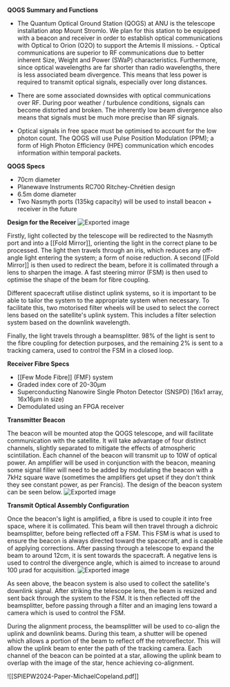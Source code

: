 **QOGS Summary and Functions**
 
- The Quantum Optical Ground Station (QOGS) at ANU is the telescope installation atop Mount Stromlo. We plan for this station to be equipped with a beacon and receiver in order to establish optical communications with Optical to Orion (O2O) to support the Artemis II missions. - Optical communications are superior to RF communications due to better inherent Size, Weight and Power (SWaP) characteristics. Furthermore, since optical wavelengths are far shorter than radio wavelengths, there is less associated beam divergence. This means that less power is required to transmit optical signals, especially over long distances.
   

- There are some associated downsides with optical communications over RF. During poor weather / turbulence conditions, signals can become distorted and broken. The inherently low beam divergence also means that signals must be much more precise than RF signals.
 
- Optical signals in free space must be optimised to account for the low photon count. The QOGS will use Pulse Position Modulation (PPM); a form of High Photon Efficiency (HPE) communication which encodes information within temporal packets.
 
**QOGS Specs**
 
- 70cm diameter
- Planewave Instruments RC700 Ritchey-Chrétien design
- 6.5m dome diameter
- Two Nasmyth ports (135kg capacity) will be used to install beacon + receiver in the future
 
**Design for the Receiver**
 ![Exported image](Exported%20image%2020241010164109-0.png)  

Firstly, light collected by the telescope will be redirected to the Nasmyth port and into a [[Fold Mirror]], orienting the light in the correct plane to be processed. The light then travels through an iris, which reduces any off-angle light entering the system; a form of noise reduction. A second [[Fold Mirror]] is then used to redirect the beam, before it is collimated through a lens to sharpen the image. A fast steering mirror (FSM) is then used to optimise the shape of the beam for fibre coupling.
 
Different spacecraft utilise distinct uplink systems, so it is important to be able to tailor the system to the appropriate system when necessary. To facilitate this, two motorised filter wheels will be used to select the correct lens based on the satellite's uplink system. This includes a filter selection system based on the downlink wavelength.
 
Finally, the light travels through a beamsplitter. 98% of the light is sent to the fibre coupling for detection purposes, and the remaining 2% is sent to a tracking camera, used to control the FSM in a closed loop.
 
**Receiver Fibre Specs**
 
- [[Few Mode Fibre]] (FMF) system
- Graded index core of 20-30μm
- Superconducting Nanowire Single Photon Detector (SNSPD) [16x1 array, 16x16μm in size)
- Demodulated using an FPGA receiver
 
**Transmitter Beacon**
 
The beacon will be mounted atop the QOGS telescope, and will facilitate communication with the satellite. It will take advantage of four distinct channels, slightly separated to mitigate the effects of atmospheric scintillation. Each channel of the beacon will transmit up to 10W of optical power. An amplifier will be used in conjunction with the beacon, meaning some signal filler will need to be added by modulating the beacon with a 7kHz square wave (sometimes the amplifiers get upset if they don't think they see constant power, as per Francis). The design of the beacon system can be seen below.
 ![Exported image](Exported%20image%2020241010164110-1.png)  

**Transmit Optical Assembly Configuration**
 
Once the beacon's light is amplified, a fibre is used to couple it into free space, where it is collimated. This beam will then travel through a dichroic beamsplitter, before being reflected off a FSM. This FSM is what is used to ensure the beacon is always directed toward the spacecraft, and is capable of applying corrections. After passing through a telescope to expand the beam to around 12cm, it is sent towards the spacecraft. A negative lens is used to control the divergence angle, which is aimed to increase to around 100 μrad for acquisition.
 ![Exported image](Exported%20image%2020241010164113-2.png)  

As seen above, the beacon system is also used to collect the satellite's downlink signal. After striking the telescope lens, the beam is resized and sent back through the system to the FSM. It is then reflected off the beamsplitter, before passing through a filter and an imaging lens toward a camera which is used to control the FSM.
 
During the alignment process, the beamsplitter will be used to co-align the uplink and downlink beams. During this team, a shutter will be opened which allows a portion of the beam to reflect off the retroreflector. This will allow the uplink beam to enter the path of the tracking camera. Each channel of the beacon can be pointed at a star, allowing the uplink beam to overlap with the image of the star, hence achieving co-alignment.
 
![[SPIEPW2024-Paper-MichaelCopeland.pdf]]